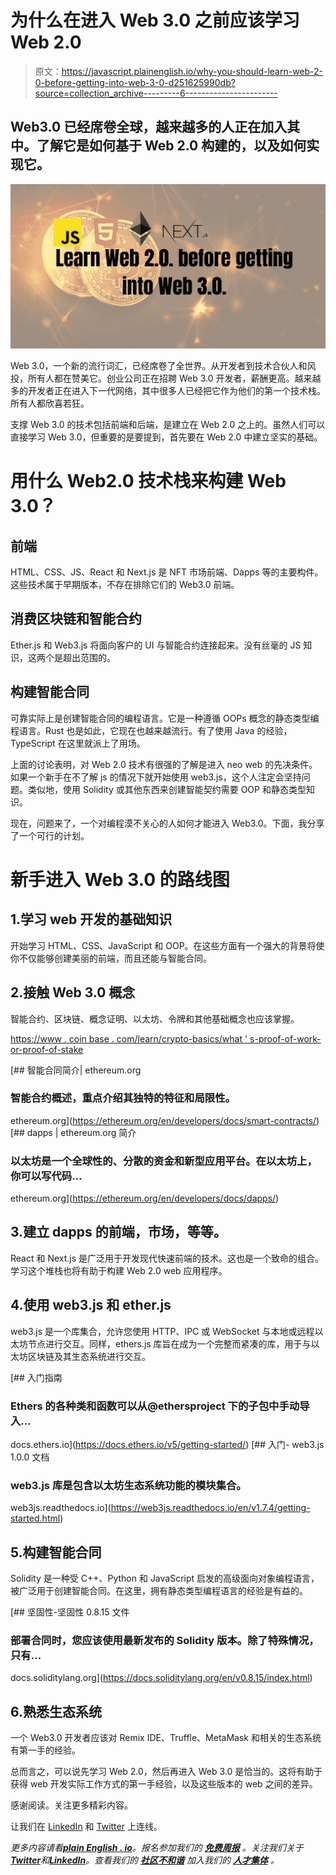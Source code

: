# 为什么在进入 Web 3.0 之前应该学习 Web 2.0

> 原文：<https://javascript.plainenglish.io/why-you-should-learn-web-2-0-before-getting-into-web-3-0-d251625990db?source=collection_archive---------6----------------------->

## Web3.0 已经席卷全球，越来越多的人正在加入其中。了解它是如何基于 Web 2.0 构建的，以及如何实现它。

![](img/5e41558b3146aa26118366fbb3782695.png)

Web 3.0，一个新的流行词汇，已经席卷了全世界。从开发者到技术合伙人和风投，所有人都在赞美它。创业公司正在招聘 Web 3.0 开发者，薪酬更高。越来越多的开发者正在进入下一代网络，其中很多人已经把它作为他们的第一个技术栈。所有人都欣喜若狂。

支撑 Web 3.0 的技术包括前端和后端，是建立在 Web 2.0 之上的。虽然人们可以直接学习 Web 3.0，但重要的是要提到，首先要在 Web 2.0 中建立坚实的基础。

# 用什么 Web2.0 技术栈来构建 Web 3.0？

## 前端

HTML、CSS、JS、React 和 Next.js 是 NFT 市场前端、Dapps 等的主要构件。这些技术属于早期版本，不存在排除它们的 Web3.0 前端。

## 消费区块链和智能合约

Ether.js 和 Web3.js 将面向客户的 UI 与智能合约连接起来。没有丝毫的 JS 知识，这两个是超出范围的。

## 构建智能合同

可靠实际上是创建智能合同的编程语言。它是一种遵循 OOPs 概念的静态类型编程语言。Rust 也是如此，它现在也越来越流行。有了使用 Java 的经验，TypeScript 在这里就派上了用场。

上面的讨论表明，对 Web 2.0 技术有很强的了解是进入 neo web 的先决条件。如果一个新手在不了解 js 的情况下就开始使用 web3.js，这个人注定会坚持问题。类似地，使用 Solidity 或其他东西来创建智能契约需要 OOP 和静态类型知识。

现在，问题来了，一个对编程漠不关心的人如何才能进入 Web3.0。下面，我分享了一个可行的计划。

# 新手进入 Web 3.0 的路线图

## 1.学习 web 开发的基础知识

开始学习 HTML、CSS、JavaScript 和 OOP。在这些方面有一个强大的背景将使你不仅能够创建美丽的前端，而且还能与智能合同。

## 2.接触 Web 3.0 概念

智能合约、区块链、概念证明、以太坊、令牌和其他基础概念也应该掌握。

[https://www . coin base . com/learn/crypto-basics/what ' s-proof-of-work-or-proof-of-stake](https://www.coinbase.com/learn/crypto-basics/what-is-proof-of-work-or-proof-of-stake)

[](https://ethereum.org/en/developers/docs/smart-contracts/) [## 智能合同简介| ethereum.org

### 智能合约概述，重点介绍其独特的特征和局限性。

ethereum.org](https://ethereum.org/en/developers/docs/smart-contracts/) [](https://ethereum.org/en/developers/docs/dapps/) [## dapps | ethereum.org 简介

### 以太坊是一个全球性的、分散的资金和新型应用平台。在以太坊上，你可以写代码…

ethereum.org](https://ethereum.org/en/developers/docs/dapps/) 

## 3.建立 dapps 的前端，市场，等等。

React 和 Next.js 是广泛用于开发现代快速前端的技术。这也是一个致命的组合。学习这个堆栈也将有助于构建 Web 2.0 web 应用程序。

## 4.使用 web3.js 和 ether.js

web3.js 是一个库集合，允许您使用 HTTP、IPC 或 WebSocket 与本地或远程以太坊节点进行交互。同样，ethers.js 库旨在成为一个完整而紧凑的库，用于与以太坊区块链及其生态系统进行交互。

[](https://docs.ethers.io/v5/getting-started/) [## 入门指南

### Ethers 的各种类和函数可以从@ethersproject 下的子包中手动导入…

docs.ethers.io](https://docs.ethers.io/v5/getting-started/)  [## 入门- web3.js 1.0.0 文档

### web3.js 库是包含以太坊生态系统功能的模块集合。

web3js.readthedocs.io](https://web3js.readthedocs.io/en/v1.7.4/getting-started.html) 

## 5.构建智能合同

Solidity 是一种受 C++、Python 和 JavaScript 启发的高级面向对象编程语言，被广泛用于创建智能合同。在这里，拥有静态类型编程语言的经验是有益的。

 [## 坚固性-坚固性 0.8.15 文件

### 部署合同时，您应该使用最新发布的 Solidity 版本。除了特殊情况，只有…

docs.soliditylang.org](https://docs.soliditylang.org/en/v0.8.15/index.html) 

## 6.熟悉生态系统

一个 Web3.0 开发者应该对 Remix IDE、Truffle、MetaMask 和相关的生态系统有第一手的经验。

总而言之，可以说先学习 Web 2.0，然后再进入 Web 3.0 是恰当的。这将有助于获得 web 开发实际工作方式的第一手经验，以及这些版本的 web 之间的差异。

感谢阅读。关注更多精彩内容。

让我们在 [LinkedIn](https://www.linkedin.com/in/thealiraza/) 和 [Twitter](https://twitter.com/nowaliraza) 上连线。

*更多内容请看*[***plain English . io***](https://plainenglish.io/)*。报名参加我们的* [***免费周报***](http://newsletter.plainenglish.io/) *。关注我们关于*[***Twitter***](https://twitter.com/inPlainEngHQ)**和*[***LinkedIn***](https://www.linkedin.com/company/inplainenglish/)*。查看我们的* [***社区不和谐***](https://discord.gg/GtDtUAvyhW) *加入我们的* [***人才集体***](https://inplainenglish.pallet.com/talent/welcome) *。**